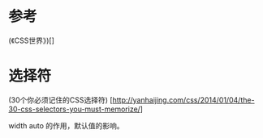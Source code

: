 # 参考
(《CSS世界》)[]

# 选择符
(30个你必须记住的CSS选择符) [http://yanhaijing.com/css/2014/01/04/the-30-css-selectors-you-must-memorize/]

width auto 的作用，默认值的影响。
